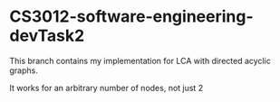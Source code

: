 # CS3012-software-engineering-devTask2
This branch contains my implementation for LCA with directed acyclic graphs.

It works for an arbitrary number of nodes, not just 2
